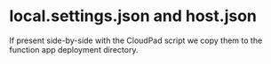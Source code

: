 # local.settings.json and host.json

If present side-by-side with the CloudPad script we copy them to the function app deployment directory.

